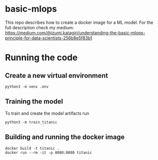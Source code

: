 # basic-mlops
This repo describes how to create a docker image for a ML model. For the full description
check my medium: https://medium.com/@izumi.katagiri/understanding-the-basic-mlops-principle-for-data-scientists-256b8e5f83b1

# Running the code

## Create a new virtual environment
```commandline
python3 -m venv .env 
```

## Training the model
To train and create the model artifacts run
```commandline
python3 -m train_titanic
```

## Building and running the docker image
```commandline
docker build -t titanic .
docker run --rm -it -p 8080:8080 titanic
```